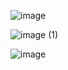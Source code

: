 ![image](https://user-images.githubusercontent.com/98154707/222913598-e7fb1c5a-29cc-4e41-8d67-433bd5ab29a3.png)

![image (1)](https://user-images.githubusercontent.com/98154707/222913601-1c2de813-7912-4f58-b116-7ac54b068a76.png)

![image](https://user-images.githubusercontent.com/98154707/222913537-bcd17015-051a-40c2-beef-54a40ede6dc2.png)
